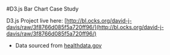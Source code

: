 #D3.js Bar Chart Case Study

D3.js Project live here: [http://bl.ocks.org/david-j-davis/raw/3f8766d085f5a720ff96/](http://bl.ocks.org/david-j-davis/raw/3f8766d085f5a720ff96/)
* Data sourced from [healthdata.gov](healthdata.gov)
